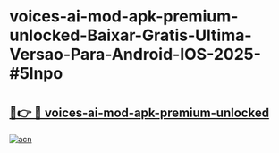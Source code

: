 # voices-ai-mod-apk-premium-unlocked-Baixar-Gratis-Ultima-Versao-Para-Android-IOS-2025-#5lnpo

# <h2><a href="https://ainizakaria.my?title=voices-ai-mod-apk-premium-unlocked&ref=22M">🔗👉 🔴 voices-ai-mod-apk-premium-unlocked</a></h2>

[![acn](https://github.com/user-attachments/assets/0f9c940e-d8b0-45ae-aac7-cd30a18b3e1c)](https://ainizakaria.my?title=voices-ai-mod-apk-premium-unlocked&ref=22M)

